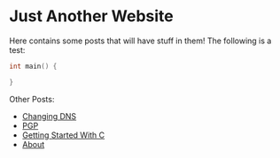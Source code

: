 # Just Another Website

Here contains some posts that will have stuff in them!
The following is a test:

```c
int main() {

}
```

Other Posts:

* [Changing DNS](posts/dns.html)
* [PGP](posts/PGP.html)
* [Getting Started With C](posts/C.html)
* [About](posts/about.html)
